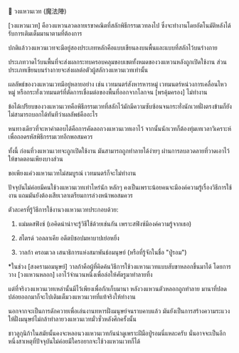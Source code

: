 📌 วงแหวนเวท (魔法陣)

[วงแหวนเวท] คือวงแหวนลวดลายเรขาคณิตที่สลักพิธีกรรมเวทลงไป ซึ่งจะทำงานโดยอัตโนมัติหลังได้รับการเติมเต็มมานาตามที่ต้องการ

ปกติแล้ววงแหวนเวทจะมีอยู่สองประเภทหลักคือแบบเขียนลงบนพื้นและแบบที่สลักไว้บนร่างกาย

ประเภทวาดไว้บนพื้นที่จะส่งผลกระทบครอบคลุมขอบเขตทั้งหมดของวงแหวนหลังถูกเปิดใช้งาน ส่วนประเภทเขียนบนร่างกายจะส่งผลต่อตัวผู้สลักวงแหวนเวทเท่านั้น

ผลลัพธ์ของวงแหวนเวทมีอยู่หลายอย่าง เช่น เวทมนตร์สังหารหารหมู่ เวทมนตร์หน่วงการเคลื่อนไหวหมู่ หรือกระทั่งเวทมนตร์ที่ตัดการเชื่อมต่อของพื้นที่ออกจากโลกจน [พรคุ้มครอง] ไม่ทำงาน

ข้อได้เปรียบของวงแหวนเวทคือพิธีกรรมเวทที่สลักไว้มักมีความซับซ้อนจนกระทั่งนักเวทฝั่งตรงข้ามก็ยังไม่สามารถบอกได้ทันทีว่าผลลัพธ์คืออะไร

หนทางเดียวที่จะหาคำตอบได้คือการคัดลอกวงแหวนเวทเอาไว้ จากนั้นนักเวทก็ต้องทุ่มเทเวลาวิเคราะห์เพื่อถอดรหัสพิธีกรรมเวทอีกพอสมควร

ทั้งนี้ ก่อนที่วงแหวนเวทจะถูกเปิดใช้งาน มันสามารถถูกทำลายได้ง่ายๆ ผ่านการลบลวดลายที่วาดเอาไว้ให้ขาดตอนเพียงบางส่วน

ขอเพียงแค่วงแหวนเวทไม่สมบูรณ์ เวทมนตร์ก็จะไม่ทำงาน

ปัจจุบันไม่ค่อยมีคนใช้วงแหวนเวทเท่าไหร่นัก หลักๆ คงเป็นเพราะน้อยคนจะมีองค์ความรู้เรื่องวิธีการใช้งาน แถมมันยังต้องเสียเวลาเตรียมการล่วงหน้าพอสมควร

ตัวละครที่รู้วิธีการใช้งานวงแหวนเวทประกอบด้วย:

1. แม่มดสฟิงซ์ (เอคิดน่าน่าจะรู้วิธีใช้ด้วยเช่นกัน เพราะสฟิงซ์มีองค์ความรู้จากเธอ)

2. สไตรด์ วอลลาเคีย อดีตบิชอปมหาบาปเย่อหยิ่ง

3. วาลก้า ครอมเวล เสนาธิการแห่งสมาพันธ์อมนุษย์ (หรือที่รู้จักในชื่อ "ปู่รอม")

*ในช่วง [สงครามอมนุษย์] วาลก้าคือผู้ที่คิดค้นวิธีการใช้วงแหวนเวทแบบสับขาหลอกขึ้นมาได้ โดยการวาง [วงแหวนหลอก] เอาไว้จำนวนหนึ่งเพื่อล่อให้ศัตรูมาทำลายทิ้ง

แต่ที่จริงวงแหวนเวทเหล่านั้นมีไว้เพียงเพื่อกักเก็บมานา หลังวงแหวนตัวหลอกถูกทำลาย มานาที่ปลดปล่อยออกมาก็จะไปเติมเต็มวงแหวนเวทที่แท้จริงให้ทำงาน

นอกจากจะเป็นการดักควายเพื่อเล่นงานทหารฝั่งมนุษย์จนราบคาบแล้ว มันยังเป็นการสร้างความระแวงให้ฝั่งมนุษย์ไม่กล้าทำลายวงแหวนเวทมั่วซั่วหลังศึกครั้งนั้น

ชาวลูกุนิก้าในสมัยนั้นคงจะหลอนวงแหวนเวทกันน่าดูเพราะฝีมือปู่รอมนี่แหละครับ นั่นอาจจะเป็นอีกหนึ่งสาเหตุที่ปัจจุบันไม่ค่อยมีใครอยากจะใช้วงแหวนเวทก็ได้
